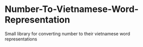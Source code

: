 # Number-To-Vietnamese-Word-Representation
Small library for converting number to their vietnamese word representations
